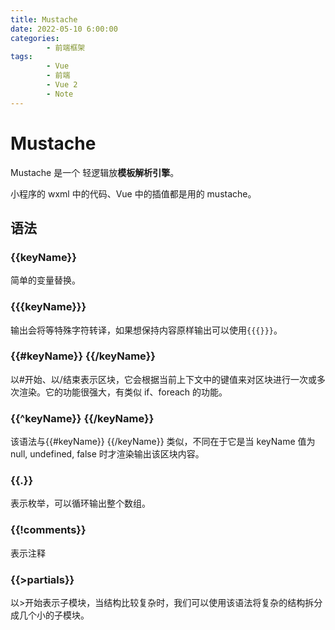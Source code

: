 ```yaml
---
title: Mustache
date: 2022-05-10 6:00:00
categories:
        - 前端框架
tags:
        - Vue
        - 前端
        - Vue 2
        - Note
---
```


# Mustache

Mustache 是一个 轻逻辑放**模板解析引擎**。

小程序的 wxml 中的代码、Vue 中的插值都是用的 mustache。

## 语法

### {{keyName}}

简单的变量替换。

### {{{keyName}}}

输出会将等特殊字符转译，如果想保持内容原样输出可以使用`{{{}}}`。

### {{\#keyName}} {{/keyName}}

以#开始、以/结束表示区块，它会根据当前上下文中的键值来对区块进行一次或多次渲染。它的功能很强大，有类似 if、foreach 的功能。

### {{^keyName}} {{/keyName}}

该语法与{{#keyName}} {{/keyName}} 类似，不同在于它是当 keyName 值为 null, undefined, false 时才渲染输出该区块内容。

### {{.}}

表示枚举，可以循环输出整个数组。

### {{!comments}}

表示注释

### {{>partials}}

以>开始表示子模块，当结构比较复杂时，我们可以使用该语法将复杂的结构拆分成几个小的子模块。
